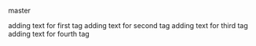 master

adding text for first tag
adding text for second tag
adding text for third tag
adding text for fourth tag
